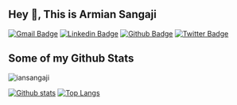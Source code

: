 ## Hey 👋, This is Armian Sangaji
[![Gmail Badge](https://img.shields.io/badge/-ian@sangaji.co-c14438?style=flat&logo=Gmail&logoColor=white&link=mailto:ian@sangaji.co)](mailto:ian@sangaji.co) 
[![Linkedin Badge](https://img.shields.io/badge/-iansangaji-0072b1?style=flat&logo=Linkedin&logoColor=white&link=https://www.linkedin.com/in/iansangaji/)](https://www.linkedin.com/in/iansangaji/) [![Github Badge](https://img.shields.io/badge/-iansangaji-grey?style=flat&logo=github&logoColor=white&link=https://github.com/iansangaji/)](https://www.github.com/iansangaji/) [![Twitter Badge](https://img.shields.io/badge/-iansangaji_-00acee?style=flat&logo=twitter&logoColor=white&link=https://twitter.com/iansangaji_/)](https://www.twitter.com/iansangaji_/) 
## Some of my Github Stats
<p align=left> <img src=https://komarev.com/ghpvc/?username=iansangaji alt=iansangaji /> </p>

[![Github stats](https://github-readme-stats.vercel.app/api?username=iansangaji&show_icons=true&include_all_commits=true)](https://github.com/iansangaji/github-readme-stats)
[![Top Langs](https://github-readme-stats.vercel.app/api/top-langs/?username=iansangaji&layout=compact)](https://github.com/iansangaji/github-readme-stats)
